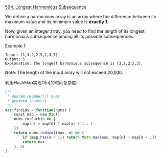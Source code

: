 [594. Longest Harmonious Subsequence](https://leetcode.com/problems/longest-harmonious-subsequence/#/description)


We define a harmonious array is an array where the difference between its maximum value and its minimum value is **exactly 1**.

Now, given an integer array, you need to find the length of its longest harmonious subsequence among all its possible subsequences.

Example 1:
```
Input: [1,3,2,2,5,2,3,7]
Output: 5
Explanation: The longest harmonious subsequence is [3,2,2,2,3].
```
Note: The length of the input array will not exceed 20,000.


利用HashMap实现O(n)的时间复杂度:
```js
/**
 * @param {number[]} nums
 * @return {number}
 */
var findLHS = function(nums) {
    const map = new Map()
    nums.forEach(n => {
        map[n] = map[n] ? map[n] + 1 : 1
    })
    return nums.reduce((max, n) => {
        if (map.has(n + 1)) return Math.max(max, map[n] + map[n + 1])
        return max
    }, 0)
}
```